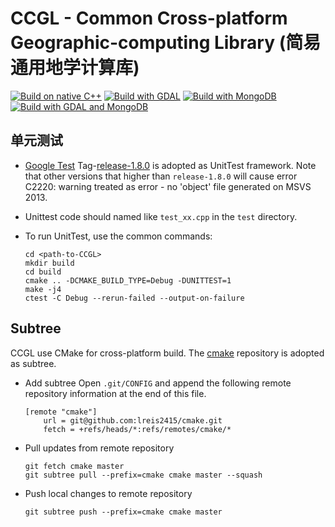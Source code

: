 # CCGL - Common Cross-platform Geographic-computing Library (简易通用地学计算库)


[![Build on native C++](https://github.com/crazyzlj/CCGL/actions/workflows/cmake_builds.yml/badge.svg)](https://github.com/crazyzlj/CCGL/actions/workflows/cmake_builds.yml)
[![Build with GDAL](https://github.com/crazyzlj/CCGL/actions/workflows/cmake_builds_with-gdal.yml/badge.svg)](https://github.com/crazyzlj/CCGL/actions/workflows/cmake_builds_with-gdal.yml)
[![Build with MongoDB](https://github.com/crazyzlj/CCGL/actions/workflows/cmake_builds_with-mongodb.yml/badge.svg)](https://github.com/crazyzlj/CCGL/actions/workflows/cmake_builds_with-mongodb.yml)
[![Build with GDAL and MongoDB](https://github.com/crazyzlj/CCGL/actions/workflows/cmake_builds_with-gdal-mongodb.yml/badge.svg)](https://github.com/crazyzlj/CCGL/actions/workflows/cmake_builds_with-gdal-mongodb.yml)

## 单元测试
+ [Google Test](https://github.com/google/googletest) Tag-[release-1.8.0](https://github.com/google/googletest/tree/release-1.8.0) is adopted as UnitTest framework. Note that other versions that higher than `release-1.8.0` will cause error C2220: warning treated as error - no 'object' file generated on MSVS 2013.
+ Unittest code should named like `test_xx.cpp` in the `test` directory.
+ To run UnitTest, use the common commands:

  ```
  cd <path-to-CCGL>
  mkdir build
  cd build
  cmake .. -DCMAKE_BUILD_TYPE=Debug -DUNITTEST=1
  make -j4
  ctest -C Debug --rerun-failed --output-on-failure
   ```

## Subtree

CCGL use CMake for cross-platform build. The [cmake](https://github.com/lreis2415/cmake) repository is adopted as subtree.

+ Add subtree
Open `.git/CONFIG` and append the following remote repository
information at the end of this file.

  ```
  [remote "cmake"]
      url = git@github.com:lreis2415/cmake.git
      fetch = +refs/heads/*:refs/remotes/cmake/*
  ```

+ Pull updates from remote repository

  ```
  git fetch cmake master
  git subtree pull --prefix=cmake cmake master --squash
  ```

+ Push local changes to remote repository

  ```
  git subtree push --prefix=cmake cmake master
  ```
